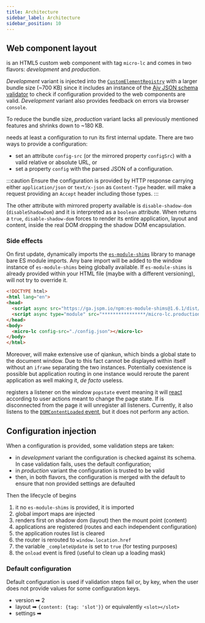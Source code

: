 ```yaml
---
title: Architecture
sidebar_label: Architecture
sidebar_position: 10
---
```


## Web component layout

<micro-lc></micro-lc> is an HTML5 custom web component with tag `micro-lc` and comes in two flavors: _development_ and _production_.

_Development_ variant is injected into the 
[`CustomElementRegistry`](https://developer.mozilla.org/en-US/docs/Web/API/CustomElementRegistry) with a larger bundle
size (~700 KB) since it includes an instance of the [Ajv JSON schema validator](https://ajv.js.org/) to check if
configuration provided to the web components are valid. _Development_ variant also provides feedback on errors via
browser `console`.

To reduce the bundle size, _production_ variant lacks all previously mentioned features and shrinks down to ~180 KB.

<micro-lc></micro-lc> needs at least a configuration to run its first internal update. There are two ways to provide a configuration:
* set an attribute `config-src` (or the mirrored property `configSrc`) with a valid relative or absolute URL, or 
* set a property `config` with the parsed JSON of a configuration.

:::caution
Ensure the configuration is provided by HTTP response carrying either `application/json` or `text/x-json` as 
`Content-Type` header. <micro-lc></micro-lc> will make a request providing an `Accept` header including those types.
:::

The other attribute with mirrored property available is `disable-shadow-dom` (`disableShadowDom`) and it is interpreted
as a `boolean` attribute. When returns a `true`, `disable-shadow-dom` forces <micro-lc></micro-lc> to render its entire application,
layout and content, inside the real DOM dropping the shadow DOM encapsulation.

### Side effects

On first update, <micro-lc></micro-lc> dynamically imports the [`es-module-shims`](https://github.com/guybedford/es-module-shims) library
to manage bare ES module imports. Any bare import will be added to the window instance of `es-module-shims` being globally
available. If `es-module-shims` is already provided within your HTML file (maybe with a different versioning), <micro-lc></micro-lc>
will not try to override it.

```html title="index.html"
<!DOCTYPE html>
<html lang="en">
<head>
  <script async src="https://ga.jspm.io/npm:es-module-shims@1.6.1/dist/es-module-shims.js"></script>
  <script async type="module" src="****************/micro-lc.production.js"></script>
</head>
<body>
  <micro-lc config-src="./config.json"></micro-lc>
</body>
</html>
```

Moreover, <micro-lc></micro-lc> will make extensive use of qiankun, which binds a global state to the document window. Due to this fact
<micro-lc></micro-lc> cannot be displayed within itself without an `iframe` separating the two instances. Potentially coexistence is
possible but application routing in one instance would reroute the parent application as well making it, *de facto* useless.

<micro-lc></micro-lc> registers a listener on the window `popstate` event meaning it will 
[react](https://developer.mozilla.org/en-US/docs/Web/API/Window/popstate_event) according to user actions meant to change
the page state. If <micro-lc></micro-lc> is disconnected from the page it will unregister all listeners. Currently, it also listens 
to the [`DOMContentLoaded` event](https://developer.mozilla.org/en-US/docs/Web/API/Window/DOMContentLoaded_event), but it
does not perform any action.

## Configuration injection

When a configuration is provided, some validation steps are taken:
- in _development_ variant the configuration is checked against its schema. In case validation fails, <micro-lc></micro-lc> uses the 
default configuration;
- in _production_ variant the configuration is trusted to be valid
- then, in both flavors, the configuration is merged with the default to ensure that non provided settings are defaulted

Then the lifecycle of <micro-lc></micro-lc> begins
1. it no `es-module-shims` is provided, it is imported
2. global import maps are injected
3. <micro-lc></micro-lc> renders first on shadow dom (layout) then the mount point (content)
4. applications are registered (routes and each independent configuration)
5. the application routes list is cleared
6. the router is rerouted to `window.location.href`
7. the variable `_completeUpdate` is set to `true` (for testing purposes)
8. the `onload` event is fired (useful to clean up a loading mask)

### Default configuration

Default configuration is used if validation steps fail or, by key, when
the user does not provide values for some configuration keys.

- version ➡ 2
- layout ➡ `{content: {tag: 'slot'}}` or equivalently `<slot></slot>`
- settings ➡
